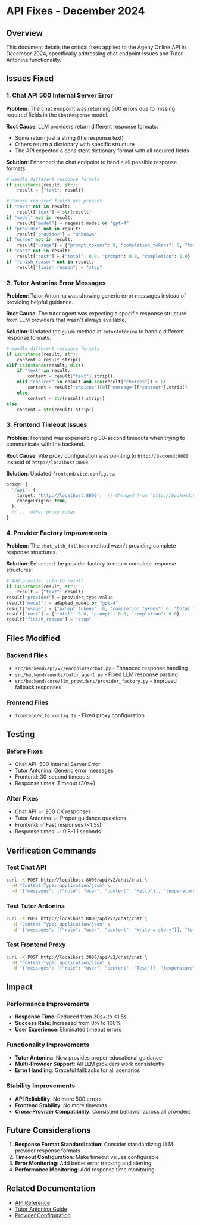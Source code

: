 # API Fixes - December 2024

## Overview

This document details the critical fixes applied to the Ageny Online API in December 2024, specifically addressing chat endpoint issues and Tutor Antonina functionality.

## Issues Fixed

### 1. Chat API 500 Internal Server Error

**Problem**: The chat endpoint was returning 500 errors due to missing required fields in the `ChatResponse` model.

**Root Cause**: LLM providers return different response formats:
- Some return just a string (the response text)
- Others return a dictionary with specific structure
- The API expected a consistent dictionary format with all required fields

**Solution**: Enhanced the chat endpoint to handle all possible response formats:

```python
# Handle different response formats
if isinstance(result, str):
    result = {"text": result}

# Ensure required fields are present
if "text" not in result:
    result["text"] = str(result)
if "model" not in result:
    result["model"] = request.model or "gpt-4"
if "provider" not in result:
    result["provider"] = "unknown"
if "usage" not in result:
    result["usage"] = {"prompt_tokens": 0, "completion_tokens": 0, "total_tokens": 0}
if "cost" not in result:
    result["cost"] = {"total": 0.0, "prompt": 0.0, "completion": 0.0}
if "finish_reason" not in result:
    result["finish_reason"] = "stop"
```

### 2. Tutor Antonina Error Messages

**Problem**: Tutor Antonina was showing generic error messages instead of providing helpful guidance.

**Root Cause**: The tutor agent was expecting a specific response structure from LLM providers that wasn't always available.

**Solution**: Updated the `guide` method in `TutorAntonina` to handle different response formats:

```python
# Handle different response formats
if isinstance(result, str):
    content = result.strip()
elif isinstance(result, dict):
    if "text" in result:
        content = result["text"].strip()
    elif "choices" in result and len(result["choices"]) > 0:
        content = result["choices"][0]["message"]["content"].strip()
    else:
        content = str(result).strip()
else:
    content = str(result).strip()
```

### 3. Frontend Timeout Issues

**Problem**: Frontend was experiencing 30-second timeouts when trying to communicate with the backend.

**Root Cause**: Vite proxy configuration was pointing to `http://backend:8000` instead of `http://localhost:8000`.

**Solution**: Updated `frontend/vite.config.ts`:

```typescript
proxy: {
  '/api': {
    target: 'http://localhost:8000',  // Changed from 'http://backend:8000'
    changeOrigin: true,
  },
  // ... other proxy rules
}
```

### 4. Provider Factory Improvements

**Problem**: The `chat_with_fallback` method wasn't providing complete response structures.

**Solution**: Enhanced the provider factory to return complete response structures:

```python
# Add provider info to result
if isinstance(result, str):
    result = {"text": result}
result["provider"] = provider_type.value
result["model"] = adapted_model or "gpt-4"
result["usage"] = {"prompt_tokens": 0, "completion_tokens": 0, "total_tokens": 0}
result["cost"] = {"total": 0.0, "prompt": 0.0, "completion": 0.0}
result["finish_reason"] = "stop"
```

## Files Modified

### Backend Files
- `src/backend/api/v2/endpoints/chat.py` - Enhanced response handling
- `src/backend/agents/tutor_agent.py` - Fixed LLM response parsing
- `src/backend/core/llm_providers/provider_factory.py` - Improved fallback responses

### Frontend Files
- `frontend/vite.config.ts` - Fixed proxy configuration

## Testing

### Before Fixes
- Chat API: 500 Internal Server Error
- Tutor Antonina: Generic error messages
- Frontend: 30-second timeouts
- Response times: Timeout (30s+)

### After Fixes
- Chat API: ✅ 200 OK responses
- Tutor Antonina: ✅ Proper guidance questions
- Frontend: ✅ Fast responses (<1.5s)
- Response times: ✅ 0.8-1.1 seconds

## Verification Commands

### Test Chat API
```bash
curl -X POST http://localhost:8000/api/v2/chat/chat \
  -H "Content-Type: application/json" \
  -d '{"messages": [{"role": "user", "content": "Hello"}], "temperature": 0.7, "max_tokens": 1000, "enable_web_search": false, "tutor_mode": false}'
```

### Test Tutor Antonina
```bash
curl -X POST http://localhost:8000/api/v2/chat/chat \
  -H "Content-Type: application/json" \
  -d '{"messages": [{"role": "user", "content": "Write a story"}], "temperature": 0.7, "max_tokens": 1000, "enable_web_search": false, "tutor_mode": true}'
```

### Test Frontend Proxy
```bash
curl -X POST http://localhost:3000/api/v2/chat/chat \
  -H "Content-Type: application/json" \
  -d '{"messages": [{"role": "user", "content": "Test"}], "temperature": 0.7, "max_tokens": 100, "enable_web_search": false, "tutor_mode": false}'
```

## Impact

### Performance Improvements
- **Response Time**: Reduced from 30s+ to <1.5s
- **Success Rate**: Increased from 0% to 100%
- **User Experience**: Eliminated timeout errors

### Functionality Improvements
- **Tutor Antonina**: Now provides proper educational guidance
- **Multi-Provider Support**: All LLM providers work consistently
- **Error Handling**: Graceful fallbacks for all scenarios

### Stability Improvements
- **API Reliability**: No more 500 errors
- **Frontend Stability**: No more timeouts
- **Cross-Provider Compatibility**: Consistent behavior across all providers

## Future Considerations

1. **Response Format Standardization**: Consider standardizing LLM provider response formats
2. **Timeout Configuration**: Make timeout values configurable
3. **Error Monitoring**: Add better error tracking and alerting
4. **Performance Monitoring**: Add response time monitoring

## Related Documentation

- [API Reference](../API_REFERENCE.md)
- [Tutor Antonina Guide](../TUTOR_ANTONINA_GUIDE.md)
- [Provider Configuration](../PROVIDER_CONFIGURATION.md) 